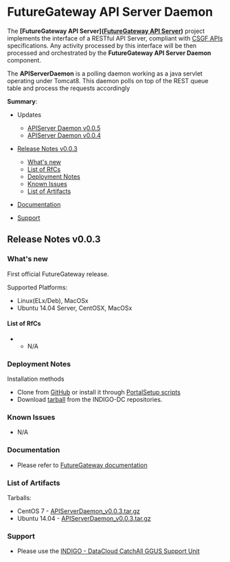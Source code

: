 # FutureGateway API Server Daemon


The **[FutureGateway API Server]([FutureGateway API Server](indigo1/fgapiserver1.md))** project implements the interface of a RESTful API Server, compliant with [CSGF APIs](http://docs.csgfapis.apiary.io/#reference/v1.0/application/create-a-task) specifications. Any activity processed by this interface will be then processed and orchestrated by the **FutureGateway API Server Daemon**  component.

The **APIServerDaemon** is a polling daemon working as a java servlet operating under Tomcat8. This daemon polls on top of the REST queue table and process the requests accordingly

**Summary**:
* Updates
  * [APIServer Daemon v0.0.5](https://github.com/indigo-dc/indigo-datacloud-releases/blob/master/indigo1/second_update_of_indigo-1.md#fg) 
  * [APIServer Daemon v0.0.4](https://github.com/indigo-dc/indigo-datacloud-releases/blob/master/indigo1/first_update_of_indigo-1.md#fgapisd) 

* [Release Notes v0.0.3](#id1)
  * [What's new](#id2)
  * [List of RfCs](#id3)
  * [Deployment Notes](#id4)
  * [Known Issues](#id5)
  * [List of Artifacts](#id7)
* [Documentation](#id6)
* [Support](#id8)


<a id="id1"></a>
## Release Notes v0.0.3

<a id="id2"></a>
### What's new

First official FutureGateway release.

Supported Platforms:
* Linux(ELx/Deb), MacOSx
* Ubuntu 14.04 Server, CentOSX, MacOSx

<a id="id3"></a>
#### List of RfCs 

* * N/A

<a id="id4"></a>
### Deployment Notes

Installation methods
* Clone from [GitHub](https://github.com/indigo-dc/APIServerDaemon) or install it through [PortalSetup scripts](https://github.com/indigo-dc/PortalSetup)
* Download [tarball](http://repo.indigo-datacloud.eu/repository/indigo/1/centos7/SRPMS/tgz/APIServerDaemon-v0.0.3.tar.gz) from the INDIGO-DC repositories.

<a id="id5"></a>
### Known Issues

* N/A

<a id="id6"></a>
### Documentation

* Please refer to [FutureGateway documentation](https://www.gitbook.com/book/ricsxn/futuregateway/details)

<a id="id7"></a>
### List of Artifacts

Tarballs:
* CentOS 7 - [APIServerDaemon_v0.0.3.tar.gz](http://repo.indigo-datacloud.eu/repository/indigo/1/centos7/SRPMS/tgz/APIServerDaemon_v0.0.3.tar.gz)
* Ubuntu 14.04 - [APIServerDaemon_v0.0.3.tar.gz](http://repo.indigo-datacloud.eu/repository/indigo/1/ubuntu/dists/trusty/main/source/APIServerDaemon_v0.0.3.tar.gz)

<a id="id8"></a>
### Support

* Please use the [INDIGO - DataCloud CatchAll GGUS Support Unit](
https://wiki.egi.eu/wiki/GGUS:INDIGO_DataCloud_Catch-all_FAQ)
